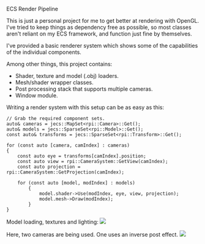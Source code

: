 ECS Render Pipeline

This is just a personal project for me to get better at rendering with OpenGL.
I've tried to keep things as dependency free as possible, so most classes aren't 
reliant on my ECS framework, and function just fine by themselves.

I've provided a basic renderer system which shows some of the capabilities of the
individual components.

Among other things, this project contains:
- Shader, texture and model (.obj) loaders.
- Mesh/shader wrapper classes.
- Post processing stack that supports multiple cameras.
- Window module.

Writing a render system with this setup can be as easy as this:

```
// Grab the required component sets.
auto& cameras = jecs::MapSet<rpi::Camera>::Get();
auto& models = jecs::SparseSet<rpi::Model>::Get();
const auto& transforms = jecs::SparseSet<rpi::Transform>::Get();

for (const auto [camera, camIndex] : cameras)
{
	const auto eye = transforms[camIndex].position;
	const auto view = rpi::CameraSystem::GetView(camIndex);
	const auto projection = rpi::CameraSystem::GetProjection(camIndex);

	for (const auto [model, modIndex] : models)
		{
			model.shader->Use(modIndex, eye, view, projection);
			model.mesh->Draw(modIndex);
		}
}
```

Model loading, textures and lighting:
![](Vids/rendering.gif)

Here, two cameras are being used. One uses an inverse post effect.
![](Vids/stackedCameras.gif)